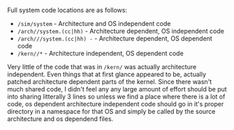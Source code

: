 Full system code locations are as follows:

  - `/sim/system` - Architecture and OS independent code
  - `/arch/`<arch>`/system.(cc|hh)` - Architecture dependent, OS
    independent code
  - `/arch/`<arch>`/`<os>`/system.(cc|hh) -` - Architecture dependent,
    OS dependent code
  - `/kern/`<os>`/*` - Architecture independent, OS dependent code

Very little of the code that was in `/kern/`<os> was actually
architecture independent. Even things that at first glance appeared to
be, actually patched architecture dependent parts of the kernel. Since
there wasn't much shared code, I didn't feel any any large amount of
effort should be put into sharing litterally 3 lines so unless we find a
place where there is a lot of code, os dependent architecture
independent code should go in it's proper directory in a namespace for
that OS and simply be called by the source architecture and os dependend
files.